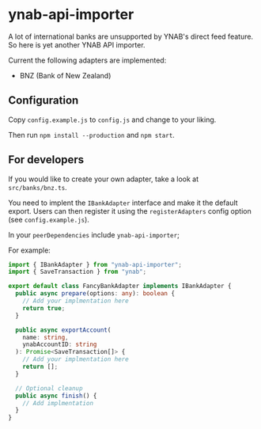 # ynab-api-importer

A lot of international banks are unsupported by YNAB's direct feed feature. So
here is yet another YNAB API importer.

Current the following adapters are implemented:

- BNZ (Bank of New Zealand)

## Configuration

Copy `config.example.js` to `config.js` and change to your liking.

Then run `npm install --production` and `npm start`.

## For developers

If you would like to create your own adapter, take a look at `src/banks/bnz.ts`.

You need to implent the `IBankAdapter` interface and make it the default export.
Users can then register it using the `registerAdapters` config option (see `config.example.js`).

In your `peerDependencies` include `ynab-api-importer`;

For example:

```typescript
import { IBankAdapter } from "ynab-api-importer";
import { SaveTransaction } from "ynab";

export default class FancyBankAdapter implements IBankAdapter {
  public async prepare(options: any): boolean {
    // Add your implmentation here
    return true;
  }

  public async exportAccount(
    name: string,
    ynabAccountID: string
  ): Promise<SaveTransaction[]> {
    // Add your implmentation here
    return [];
  }

  // Optional cleanup
  public async finish() {
    // Add implmentation
  }
}
```
